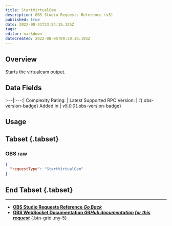 ```yaml
---
title: StartVirtualCam
description: OBS Studio Requests Reference (v5)
published: true
date: 2022-08-31T23:54:15.125Z
tags: 
editor: markdown
dateCreated: 2022-08-05T09:30:30.193Z
---
```


## Overview
Starts the virtualcam output.

## Data Fields
:---|:---:|
Complexity Rating: | <span class="stars stars--1"></span>
Latest Supported RPC Version: | *1*{.obs-version-badge}
Added in | *v5.0.0*{.obs-version-badge}

## Usage
## Tabset {.tabset}
### OBS raw
```json
{
  "requestType": "StartVirtualCam"
}
```
## End Tabset {.tabset}

---

- [<i class="mdi mdi-chevron-left"></i>**OBS Studio Requests Reference *Go Back***](/en/Broadcasters/OBS/Requests)
- [<i class="mdi mdi-github"></i> **OBS WebSocket Documentation *GitHub documentation for this request***](https://github.com/obsproject/obs-websocket/blob/master/docs/generated/protocol.md#startvirtualcam)
{.btn-grid .my-5}